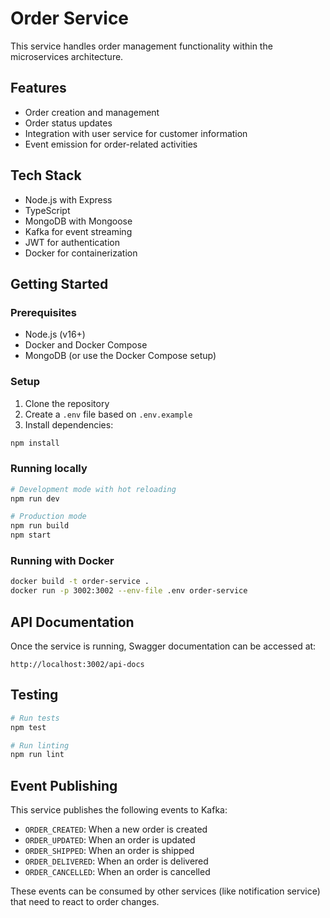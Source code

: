 # Order Service

This service handles order management functionality within the microservices architecture.

## Features

- Order creation and management
- Order status updates
- Integration with user service for customer information
- Event emission for order-related activities

## Tech Stack

- Node.js with Express
- TypeScript
- MongoDB with Mongoose
- Kafka for event streaming
- JWT for authentication
- Docker for containerization

## Getting Started

### Prerequisites

- Node.js (v16+)
- Docker and Docker Compose
- MongoDB (or use the Docker Compose setup)

### Setup

1. Clone the repository
2. Create a `.env` file based on `.env.example`
3. Install dependencies:

```bash
npm install
```

### Running locally

```bash
# Development mode with hot reloading
npm run dev

# Production mode
npm run build
npm start
```

### Running with Docker

```bash
docker build -t order-service .
docker run -p 3002:3002 --env-file .env order-service
```

## API Documentation

Once the service is running, Swagger documentation can be accessed at:

```
http://localhost:3002/api-docs
```

## Testing

```bash
# Run tests
npm test

# Run linting
npm run lint
```

## Event Publishing

This service publishes the following events to Kafka:

- `ORDER_CREATED`: When a new order is created
- `ORDER_UPDATED`: When an order is updated
- `ORDER_SHIPPED`: When an order is shipped
- `ORDER_DELIVERED`: When an order is delivered
- `ORDER_CANCELLED`: When an order is cancelled

These events can be consumed by other services (like notification service) that need to react to order changes. 